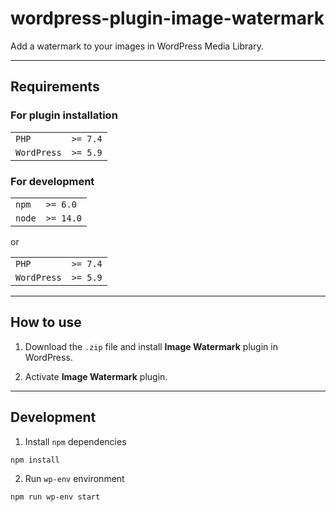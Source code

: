 # wordpress-plugin-image-watermark

Add a watermark to your images in WordPress Media Library.

---

## Requirements

### For plugin installation

|             |          |
| ----------- | -------- |
| `PHP`       | `>= 7.4` |
| `WordPress` | `>= 5.9` |

### For development

|        |           |
| ------ | --------- |
| `npm`  | `>= 6.0`  |
| `node` | `>= 14.0` |

or

|             |          |
| ----------- | -------- |
| `PHP`       | `>= 7.4` |
| `WordPress` | `>= 5.9` |

---

## How to use

1. Download the `.zip` file and install **Image Watermark** plugin in WordPress.

2. Activate **Image Watermark** plugin.

---

## Development

1. Install `npm` dependencies

```sh
npm install
```

2. Run `wp-env` environment

```sh
npm run wp-env start
```
